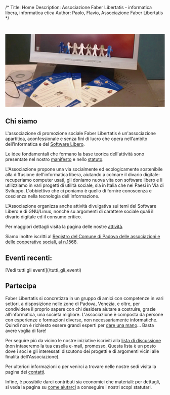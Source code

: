 /*
Title: Home
Description: Associazione Faber Libertatis - informatica libera, informatica etica
Author: Paolo, Flavio, Associazione Faber Libertatis
*/

<img style="margin-top:2em; max-width:100%" src="/res/copertina.jpg" alt="Immagine di copertina">

## Chi siamo
L'associazione di promozione sociale Faber Libertatis è un'associazione
apartitica, aconfessionale e senza fini di lucro che opera nell'ambito
dell'informatica e del [Software Libero](http://www.gnu.org/philosophy/free-sw.it.html).

Le idee fondamentali che formano la base teorica dell'attività sono presentate
nel nostro [manifesto](/documenti/manifesto) e nello
[statuto](/documenti/statuto).

L'Associazione propone una via socialmente ed ecologicamente sostenibile alla
diffusione dell'informatica libera, aiutando a colmare il divario digitale:
recuperiamo computer usati, gli doniamo nuova vita con software libero e li
utilizziamo in vari progetti di utilità sociale, sia in Italia che nei Paesi in
Via di Sviluppo. L'obbiettivo che ci poniamo è quello di fornire conoscenza e
coscienza nella tecnologia dell'informazione.

L'Associazione organizza anche attività divulgativa sui temi del Software
Libero e di GNU/Linux, nonché su argomenti di carattere sociale quali il
divario digitale ed il consumo critico.

Per maggiori dettagli visita la pagina delle nostre [attività](/cosa_facciamo).

Siamo inoltre iscritti al [Registro del Comune di Padova delle associazioni
e delle cooperative sociali, al n.1568](http://www.padovanet.it/nonprofit/ricerca.php?id=1568).

## Eventi recenti:
<div id="recent_events"></div>
[Vedi tutti gli eventi](/tutti_gli_eventi)

## Partecipa
Faber Libertatis si concretizza in un gruppo di amici con competenze in vari
settori, a disposizione nelle zone di Padova, Venezia, e oltre, per condividere
il proprio sapere con chi desidera aiutare a costruire, grazie all'informatica,
una società migliore. L'associazione è composta da persone con esperienze e
formazioni diverse, non necessariamente informatiche. Quindi non è richiesto
essere grandi esperti per [dare una mano](/aiutaci)... Basta avere voglia di
fare!

Per seguire più da vicino le nostre iniziative iscriviti alla
[lista di discussione](http://lists.faberlibertatis.org/mailman/listinfo/faber)
(non intaseremo la tua casella e-mail, promesso. Questa lista è un posto dove i
soci e gli interessati discutono dei progetti e di argomenti vicini alle
finalità dell'Associazione).

Per ulteriori informazioni o per venirci a trovare nelle nostre sedi visita la
pagina dei [contatti](/contatti).

Infine, è possibile darci contributi sia economici che materiali: per dettagli,
si veda la pagina su [come aiutarci](/aiutaci) a conseguire i nostri scopi
statutari.
